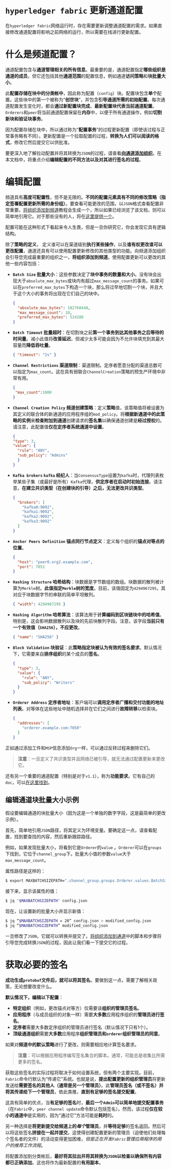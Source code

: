 # `hyperledger fabric` 更新通道配置

在`hyperledger fabric`网络运行时，存在需要更新调整通道配置的需求。如果直接修改通道配置将影响之前网络的运行，所以需要在线进行更新配置。

# 什么是频道配置？

通道配置包含与**通道管理相关的所有信息**。最重要的是，通道配置指定**哪些组织是通道的成员**，但它还包括其他**通道范围**的配置信息，例如通道**访问策略**和**块批量大小**。

此**配置存储在块中的分类帐中**，因此称为配置（`config`）块。配置块包含**单个**配置。这些块中的第一个被称为“**创世块**”，并包含**引导通道所需的初始配置**。每次通道配置发生变化时，都会**通过新配置块完成**，**最新配置块代表当前通道配置**。`Orderers`和`peer`将当前通道配置保留在**内存**中，以便于所有通道操作，例如**切割新块和验证块事务**。

因为配置存储在块中，所以通过称为“**配置事务**”的过程更新配置（即使该过程与正常事务略有不同）。更新配置是一个拉取配置的过程，**转换为人们可以阅读的格式**，修改它然后提交它以供批准。

要更深入地了解拉动配置并将其转换为`JSON`的过程，请查看[**向通道添加组织**](https://hyperledger-fabric.readthedocs.io/en/latest/channel_update_tutorial.html)。在本文档中，将重点介绍**编辑配置的不同方法以及对其进行签名的过程**。

# 编辑配置

频道具有**高度可配置性**，但不是无限的。**不同的配置元素具有不同的修改策略（指定签署配置更新所需的身份组）**。要查看可能更改的范围，以`JSON`格式查看配置非常重要。[将组织添加到频道](https://hyperledger-fabric.readthedocs.io/en/latest/channel_update_tutorial.html)教程会生成一个，所以如果已经浏览了该文档，则可以简单地引用它。对于那些没有的人，将在[这里提供一个](https://hyperledger-fabric.readthedocs.io/en/latest/config_update.html#editing-a-config)。

配置可能在这种形式下看起来令人生畏，但是一旦你研究它，你会发现它具有逻辑结构。

除了**策略的定义**， 定义谁可以在渠道级别**执行某些操作**，以及**谁有权更改谁可以更改配置**，通道还具有可以使用配置更新修改的其他类型的功能。向频道添加组织会引导您完成最重要的组织之一，**将组织添加到频道**。使用配置更新可以更改的其他一些内容包括：

+ **`Batch Size` 批量大小**：这些参数决定了**块中事务的数量和大小**。没有块会出现大于`absolute_max_bytes`或块内有超过`max_message_count`的事务。如果可以在`preferred_max_bytes`下构造一个块，那么将过早地切割一个块，并且大于这个大小的事务将出现在它们自己的块中。

  ```json
  {
    "absolute_max_bytes": 102760448,
    "max_message_count": 10,
    "preferred_max_bytes": 524288
  }
  ```

+ **`Batch Timeout` 批量超时**：在切割块之前**第一个事务到达其他事务之后等待的时间量**。减小此值将**改善延迟**，但减少太多可能会因为不允许块填充到其最大容量而**降低吞吐量**。

  ```json
  { "timeout": "2s" }
  ```

+ **`Channel Restrictions` 渠道限制**：渠道限制。定序者愿意分配的渠道总数可以指定为`max_count`。这在具有弱联合`ChannelCreation`策略的预生产环境中非常有用。

  ```json
  {
   "max_count":1000
  }
  ```

+ **`Channel Creation Policy` 频道创建策略**：定义**策略**值，该策略值将被设置为其定义的联合体的新通道的应用程序组的`mod_policy`。将**根据新通道中的此策略的实例**来**检查附加到通道**创建请求的**签名集**以确保通道创建是**经过授权**的。请注意，此配置值**仅在定序者系统通道中设置**。

  ```json
  {
  "type": 3,
  "value": {
    "rule": "ANY",
    "sub_policy": "Admins"
    }
  }
  ```

+ **`Kafka brokers` `kafka` 经纪人**：当`ConsensusType`设置为`kafka`时，代理列表枚举某些子集（或最好是所有）`Kafka`代理，**供定序者在启动时初始连接**。请注意，**在建立共识类型（在创建块的引导）之后，无法更改共识类型**。

  ```json
  {
    "brokers": [
      "kafka0:9092",
      "kafka1:9092",
      "kafka2:9092",
      "kafka3:9092"
    ]
  }
  ```

+ **`Anchor Peers Definition` 锚点同行节点定义**：定义每个组织的**锚点对等点的位置**。

  ```json
  {
    "host": "peer0.org2.example.com",
    "port": 7051
  }
  ```

+ **`Hashing Structure` 哈希结构**：块数据是字节数组的数组。块数据的散列被计算为`Merkle`树。**此值指定`Merkle`树的宽度**。目前，该值固定为`4294967295`，其对应于块数据字节的串联的简单平坦散列。

  ```json
  { "width": 4294967295 }
  ```

+ **`Hashing Algorithm` 哈希算法**：该算法用于**计算编码到区块链块中的哈希值**。特别是，这会影响数据散列以及块的先前块散列字段。注意，该字段**当前只有一个有效值（`SHA256`），不应更改**。

  ```json
  { "name": "SHA256" }
  ```

+ **`Block Validation` 块验证**：此**策略指定块被认为有效的签名要求**。默认情况下，它需要来自**排序组织**的某个成员的**签名**。

  ```json
  {
    "type": 3,
    "value": {
      "rule": "ANY",
      "sub_policy": "Writers"
    }
  }
  ```

+ **`Orderer Address` 定序者地址**：客户端可以**调用定序者广播和交付功能的地址列表**。对等体在这些地址中随机选择并在它们之间进行**故障转移**以检索块。

  ```json
  {
    "addresses": [
      "orderer.example.com:7050"
    ]
  }
  ```

正如通过添加工件和`MSP`信息添加`Org`一样，可以通过反转过程来删除它们。

> **注意**：一旦定义了共识类型并且网络已被引导，就无法通过配置更新来更改它。

还有另一个重要的通道配置（特别是对于`v1.1`），称为**功能要求**。它有自己的`doc`，可以[在这里找到](https://hyperledger-fabric.readthedocs.io/en/latest/capability_requirements.html)。

## 编辑通道块批量大小示例

假设要编辑通道的块批量大小（因为这是一个单独的数字字段，这是最简单的更改示例）。

首先，简单地引用`JSON`路径，将其定义为环境变量。要确定这一点，请查看配置，找到要查找的内容，然后重新跟踪路径。

例如，如果发现批量大小，将看到它是`Orderer`的`value` 。`Orderer`可以在`groups`下找到，它位于`channel_group`下。批量大小值的参数`value`大于`max_message_count`。

属性路径是这样的：

```sh
$ export MAXBATCHSIZEPATH=".channel_group.groups.Orderer.values.BatchSize.value.max_message_count"
```

接下来，显示该属性的值：

```sh
$ jq "$MAXBATCHSIZEPATH" config.json
```

现在，让设置新的批量大小并显示新值：

```sh
$ jq “$MAXBATCHSIZEPATH = 20” config.json > modified_config.json
$ jq “$MAXBATCHSIZEPATH” modified_config.json
```

一旦修改了`JSON`，它就可以转换并提交了。[将组织添加到通道](./hyperledger%20fabric%20向通道添加组织.md)中的脚本和步骤将引导您完成转换`JSON`的过程，因此让我们看一下提交它的过程。

# 获取必要的签名

**成功生成`protobuf`文件后，就可以将其签名**。要做到这一点，需要了解相关政策，无论想要改变什么。

**默认情况下，编辑以下配置**：

+ **特定组织**（例如，更改锚点对等方）仅需要该**组织的管理员签名**。
+ **应用程序**（与成员组织的对象一样）需要**大多数**应用程序组织的**管理员进行签名**。
+ **定序者**需要大多数定序组织的管理员进行签名（默认情况下只有1个）。
+ **顶级通道组织**需要**大多数**应用程序**组织管理员和`orderer`组织管理员的同意**。

如果对**频道中的默认策略**进行了更改，则需要相应地计算签名要求。

> **注意**：可以根据应用程序编写签名集合的脚本。通常，可能总是收集比所需更多的签名。

获取这些签名的实际过程将取决于如何设置系统，但有两个主要实现。目前，`Fabric`命令行默认为“传递它”系统。也就是说，**提出配置更新的组织管理员**将更新发送给**需要签名的其他人（通常是另一个管理员）**。此**管理员签名（或不签名）并将其传递给下一个管理员**，依此类推，**直到有足够的签名提交配置**。

这具有简单的优点，当**有足够的签名**时，**最后一个`Admin`可以简单地提交配置事务**（在`Fabric`中，`peer channel update`命令默认包括签名）。然而，该过程**仅在较小的通道中**是实用的，因为“通过它”方法可能是**耗时**的。

另一种选择是**将更新提交给频道上的*每个*管理员**，并**等待足够**的签名返回。然后可以将这些签名**拼接在一起并提交**。这使得创建配置更新的管理员（迫使他们处理每个签名者的文件）的活动变得更加困难，*但是正在开发`Fabric`管理应用程序的用户的推荐工作流程*。

将配置添加到分类帐后，**最好将其拉出并将其转换为`JSON`以检查以确保所有内容都已正确添加**。这也将作为最新配置的**有用副本**。